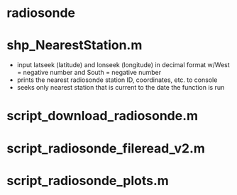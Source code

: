 # radiosonde

# shp_NearestStation.m
- input latseek (latitude) and lonseek (longitude) in decimal format w/West = negative number and South = negative number
- prints the nearest radiosonde station ID, coordinates, etc. to console
- seeks only nearest station that is current to the date the function is run

# script_download_radiosonde.m

# script_radiosonde_fileread_v2.m

# script_radiosonde_plots.m


